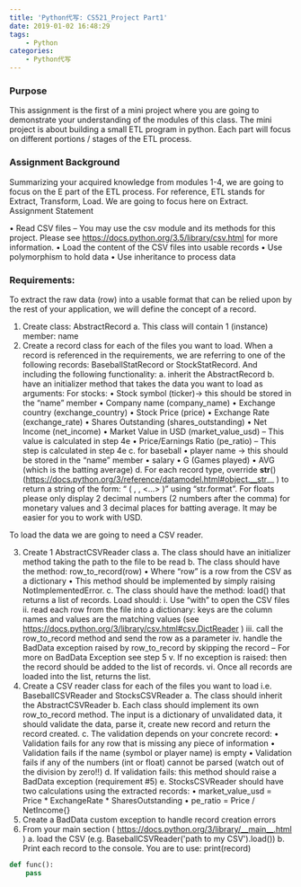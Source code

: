 ```yaml
---
title: 'Python代写: CS521_Project Part1'
date: 2019-01-02 16:48:29
tags: 
    - Python
categories:
    - Python代写
---
```


### Purpose

This assignment is the first of a mini project where you are going to demonstrate your understanding of the modules of this class.
The mini project is about building a small ETL program in python. Each part will focus on different portions / stages of the ETL process.

### Assignment Background

Summarizing your acquired knowledge from modules 1-4, we are going to focus on the E part of the ETL process. For reference, ETL stands for Extract, Transform, Load. We are going to focus here on Extract.
Assignment Statement

•   Read CSV files – You may use the csv module and its methods for this project.  Please see https://docs.python.org/3.5/library/csv.html for more information.
•   Load the content of the CSV files into usable records
•   Use polymorphism to hold data
•   Use inheritance to process data
 
### Requirements:

To extract the raw data (row) into a usable format that can be relied upon by the rest of your application, we will define the concept of a record.

1.  Create class: AbstractRecord
a.  This class will contain 1 (instance) member: name
2.  Create a record class for each of the files you want to load.  When a record is referenced in the requirements, we are referring to one of the following records:
BaseballStatRecord or StockStatRecord.
And including the following functionality:
a.  inherit the AbstractRecord
b.  have an initializer method that takes the data you want to load as arguments:
For stocks:
•   Stock symbol (ticker)→ this should be stored in the “name” member
•   Company name (company_name)
•   Exchange country (exchange_country)
•   Stock Price (price)
•   Exchange Rate (exchange_rate)
•   Shares Outstanding (shares_outstanding)
•   Net Income (net_income)
•   Market Value in USD (market_value_usd) – This value is calculated in step 4e
•   Price/Earnings Ratio (pe_ratio) – This step is calculated in step 4e
c.  for baseball
•   player name → this should be stored in the “name” member
•   salary
•   G (Games played)
•   AVG (which is the batting average)
d.  For each record type, override __str__() (https://docs.python.org/3/reference/datamodel.html#object.__str__ ) to return a string of the form: “<name of the record type> ( <value1>, <value2>,  <...> )” using “str.format”.
For floats please only display 2 decimal numbers (2 numbers after the comma) for monetary values and 3 decimal places for batting average.  It may be easier for you to work with USD.

To load the data we are going to need a CSV reader.

3.  Create 1 AbstractCSVReader class
a.  The class should have an initializer method taking the path to the file to be read
b.  The class should have the method: row_to_record(row)
•   Where “row” is a row from the CSV as a dictionary
•   This method should be implemented by simply raising NotImplementedError.
c.  The class should have the method: load() that returns a list of records. Load should:
i.  Use “with” to open the CSV files
ii. read each row from the file into a dictionary: keys are the column names and values are the matching values (see https://docs.python.org/3/library/csv.html#csv.DictReader )
iii.    call the row_to_record method and send the row as a parameter
iv. handle the BadData exception raised by  row_to_record by skipping the record – For more on BadData Exception see step 5
v.  If no exception is raised: then the record should be added to the list of records.
vi. Once all records are loaded into the list, returns the list.
4.  Create a CSV reader class for each of the files you want to load 
i.e. BaseballCSVReader and StocksCSVReader
a.  The class should inherit the AbstractCSVReader
b.  Each class should implement its own row_to_record method. The input is a dictionary of unvalidated data, it should validate the data, parse it, create new record and return the record created. 
c.  The validation depends on your concrete record:
•   Validation fails for any row that is missing any piece of information
•   Validation fails if the name (symbol or player name) is empty
•   Validation fails if any of the numbers (int or float) cannot be parsed (watch out of the division by zero!!)
d.  If validation fails: this method should raise a BadData exception (requirement #5)
e.  StocksCSVReader should have two calculations using the extracted records:
•   market_value_usd  = Price * ExchangeRate * SharesOutstanding
•   pe_ratio = Price / NetIncome{}
5.  Create a BadData custom exception to handle record creation errors
6.  From your main section ( https://docs.python.org/3/library/__main__.html )
a.  load the CSV (e.g.  BaseballCSVReader('path to my CSV').load())
b.  Print each record to the console. You are to use: print(record)


```python
def func():
    pass
```